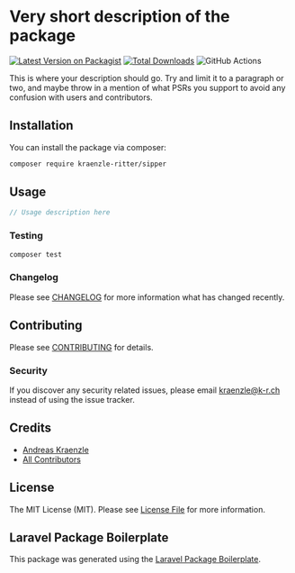 # Very short description of the package

[![Latest Version on Packagist](https://img.shields.io/packagist/v/kraenzle-ritter/sipper.svg?style=flat-square)](https://packagist.org/packages/kraenzle-ritter/sipper)
[![Total Downloads](https://img.shields.io/packagist/dt/kraenzle-ritter/sipper.svg?style=flat-square)](https://packagist.org/packages/kraenzle-ritter/sipper)
![GitHub Actions](https://github.com/kraenzle-ritter/sipper/actions/workflows/main.yml/badge.svg)

This is where your description should go. Try and limit it to a paragraph or two, and maybe throw in a mention of what PSRs you support to avoid any confusion with users and contributors.

## Installation

You can install the package via composer:

```bash
composer require kraenzle-ritter/sipper
```

## Usage

```php
// Usage description here
```

### Testing

```bash
composer test
```

### Changelog

Please see [CHANGELOG](CHANGELOG.md) for more information what has changed recently.

## Contributing

Please see [CONTRIBUTING](CONTRIBUTING.md) for details.

### Security

If you discover any security related issues, please email kraenzle@k-r.ch instead of using the issue tracker.

## Credits

-   [Andreas Kraenzle](https://github.com/kraenzle-ritter)
-   [All Contributors](../../contributors)

## License

The MIT License (MIT). Please see [License File](LICENSE.md) for more information.

## Laravel Package Boilerplate

This package was generated using the [Laravel Package Boilerplate](https://laravelpackageboilerplate.com).
